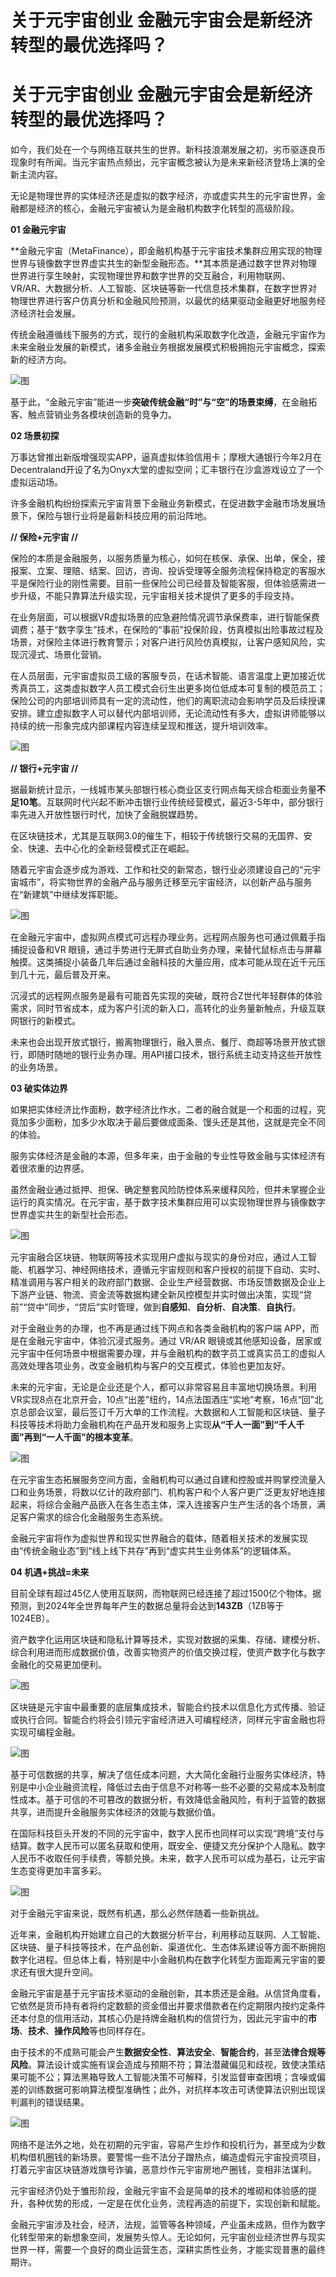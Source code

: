# 关于元宇宙创业  金融元宇宙会是新经济转型的最优选择吗？


# 关于元宇宙创业  金融元宇宙会是新经济转型的最优选择吗？ 

如今，我们处在一个与网络互联共生的世界。新科技浪潮发展之初，劣币驱逐良币现象时有所闻。当元宇宙热点频出，元宇宙概念被认为是未来新经济登场上演的全新主流内容。

无论是物理世界的实体经济还是虚拟的数字经济，亦或虚实共生的元宇宙世界，金融都是经济的核心，金融元宇宙被认为是金融机构数字化转型的高级阶段。

**01 金融元宇宙**

**金融元宇宙（MetaFinance），即金融机构基于元宇宙技术集群应用实现的物理世界与镜像数字世界虚实共生的新型金融形态。**其本质是通过数字世界对物理世界进行孪生映射，实现物理世界和数字世界的交互融合，利用物联网、VR/AR、大数据分析、人工智能、区块链等新一代信息技术集群，在数字世界对物理世界进行客户仿真分析和金融风险预测，以最优的结果驱动金融更好地服务经济经济社会发展。

传统金融遵循线下服务的方式，现行的金融机构采取数字化改造，金融元宇宙作为未来金融业发展的新模式，诸多金融业务根据发展模式积极拥抱元宇宙概念，探索新的经济方向。

![图](https://p4.itc.cn/images01/20220629/633fc0a058ae4f0198ccd6ab86a8cdb9.png)

基于此，“金融元宇宙”能进一步**突破传统金融“时”与“空”的场景束缚**，在金融拓客、触点营销业务各模块创造新的竞争力。

**02 场景初探**

万事达曾推出新版增强现实APP，逼真虚拟体验信用卡；摩根大通银行今年2月在Decentraland开设了名为Onyx大堂的虚拟空间；汇丰银行在沙盒游戏设立了一个虚拟运动场。

许多金融机构纷纷探索元宇宙背景下金融业务新模式，在促进数字金融市场发展场景下，保险与银行业将是最新科技应用的前沿阵地。

**// 保险+元宇宙 //**

保险的本质是金融服务，以服务质量为核心，如何在核保、承保、出单，保全，接报案、立案、理赔、结案、回访，咨询、投诉受理等全服务流程保持稳定的客服水平是保险行业的刚性需要。目前一些保险公司已经普及智能客服，但体验感需进一步升级，不能只靠算法升级实现，元宇宙相关技术提供了更多的手段支持。

在业务层面，可以根据VR虚拟场景的应急避险情况调节承保费率，进行智能保费调费；基于“数字孪生”技术，在保险的“事前”投保阶段，仿真模拟出险事故过程及场景，对保险主体进行教育警示；对客户进行风险仿真模拟，让客户感知风险，实现沉浸式、场景化营销。

在人员层面，元宇宙虚拟员工级的客服专员，在话术智能、语言温度上更加接近优秀真员工，这类虚拟数字人员工模式会衍生出更多岗位低成本可复制的模范员工；保险公司的内部培训师具有一定的流动性，他们的离职流动会影响学员及后续授课安排。建立虚拟数字人可以替代内部培训师，无论流动性有多大，虚拟讲师能够以持续的统一形象完成内部课程内容连续呈现和推送，提升培训效率。

![图](https://p7.itc.cn/images01/20220629/da656682846b4883b526905d66854c11.png)

**// 银行+元宇宙 //**

据最新统计显示，一线城市某头部银行核心商业区支行网点每天综合柜面业务量**不足10笔**。互联网时代兴起不断冲击银行业传统经营模式，最近3-5年中，部分银行率先进入开放性银行时代，加快了金融脱媒趋势。

在区块链技术，尤其是互联网3.0的催生下，相较于传统银行交易的无国界、安全、快速、去中心化的全新经营模式正在崛起。

随着元宇宙会逐步成为游戏、工作和社交的新常态，银行业必须建设自己的“元宇宙城市”，将实物世界的金融产品与服务迁移至元宇宙经济，以创新产品与服务在“新建筑”中继续发挥职能。

![图](https://p2.itc.cn/images01/20220629/f83b2eadac5c49d4ae1190e4e5a99463.png)

在金融元宇宙中，虚拟网点模式可远程办理业务。远程网点服务也可通过佩戴手指捕捉设备和VR 眼镜，通过手势进行无屏式自助业务办理，来替代鼠标点击与屏幕触摸。这类捕捉小装备几年后通过金融科技的大量应用，成本可能从现在近千元压到几十元，最后普及开来。

沉浸式的远程网点服务是最有可能首先实现的突破，既符合Z世代年轻群体的体验需求，同时节省成本，成为客户引流的新入口，高转化的业务量新触点，升级互联网银行的新模式。

未来也会出现开放式银行，搬离物理银行，融入景点、餐厅、商超等场景开放式银行，即随时随地的银行业务办理。用API接口技术，银行系统主动支持这些开放性的业务场景。

**03 破实体边界**

如果把实体经济比作面粉，数字经济比作水，二者的融合就是一个和面的过程，究竟加多少面粉，加多少水取决于最后要做成面条、馒头还是其他，这就是完全不同的体验。

服务实体经济是金融的本源，但多年来，由于金融的专业性导致金融与实体经济有着很浓重的边界感。

虽然金融业通过抵押、担保、确定整套风险防控体系来缓释风险，但并未掌握企业运行的真实情况。在元宇宙，基于数字技术集群应用可以实现物理世界与镜像数字世界虚实共生的新型社会形态。

![图](https://p2.itc.cn/images01/20220629/ce66d7955a9d4a4a8c1f089ac78b7dda.png)

元宇宙融合区块链、物联网等技术实现用户虚拟与现实的身份对应，通过人工智能、机器学习、神经网络技术，遵循元宇宙规则和客户授权的前提下自动、实时、精准调用与客户相关的政府部门数据、企业生产经营数据、市场反馈数据及企业上下游产业链、物流、资金流等数据构建全新风控模型并实时做出决策，实现“贷前”“贷中”同步，“贷后”实时管理，做到**自感知**、**自分析**、**自决策**、**自执行**。

对于金融业务的办理，也不再是通过线下网点和各类金融机构的客户端 APP，而是在金融元宇宙中，体验沉浸式服务。通过 VR/AR 眼镜或其他感知设备，居家或元宇宙中任何场景中根据需要办理，并与金融机构的数字员工或真实员工的虚拟人高效处理各项业务，改变金融机构与客户的交互模式，体验也更加友好。

未来的元宇宙，无论是企业还是个人，都可以非常容易且丰富地切换场景。利用VR实现8点在北京开会，10点“出差”纽约，14点法国酒庄“实地”考察，16点“回”北京总部会议室，最后签订千万大单的工作流程。大数据和人工智能和区块链、量子科技等技术将助力金融机构在产品开发和服务上实现**从“千人一面”到“千人千面”再到“一人千面”的根本变革**。

![图](https://p7.itc.cn/images01/20220629/313e9b23a1154fb19f425768c6293127.png)

在元宇宙生态拓展服务空间方面，金融机构可以通过自建和控股或并购掌控流量入口和业务场景，将数以亿计的政府部门、机构客户和个人客户更广泛更友好地连接起来，将综合金融产品嵌入在各生态主体，深入连接客户生产生活的各个场景，满足客户需求的综合化金融服务生态系统。

金融元宇宙将作为虚拟世界和现实世界融合的载体，随着相关技术的发展实现由“传统金融业态”到“线上线下共存”再到“虚实共生业务体系”的逻辑体系。

**04 机遇+挑战=未来**

目前全球有超过45亿人使用互联网，而物联网已经连接了超过1500亿个物体。据预测，到2024年全世界每年产生的数据总量将会达到**143ZB**（1ZB等于1024EB）。

资产数字化运用区块链和隐私计算等技术，实现对数据的采集、存储、建模分析、综合利用进而形成数据价值，改善实物资产的价值交换过程，使资产数字化与数字金融化的交易更加便利。

![图](https://p6.itc.cn/images01/20220629/754fb6c7b4904c10b40e60ed3333b2be.png)

区块链是元宇宙中最重要的底层集成技术，智能合约技术以信息化方式传播、验证或执行合同。智能合约将会引领元宇宙经济进入可编程经济，同样元宇宙金融也将实现可编程金融。

![图](https://p8.itc.cn/images01/20220629/cc88b425de31447ea9a0c6a451dcd530.png)

基于可信数据的共享，解决了信任成本问题，大大简化金融行业服务实体经济，特别是中小企业融资流程，降低过去由于信息不对称等一些不必要的交易成本及制度性成本。基于可信的不可篡改的数据分析，有效降低金融风险，有利于监管的数据共享，进而提升金融服务实体经济的效能与数据价值。

在国际科技巨头开发的不同的元宇宙中，数字人民币也同样可以实现“跨境”支付与结算。数字人民币可以匿名获取和使用，既安全、便捷又充分保护个人隐私。数字人民币不收取任何手续费，等额兑换。未来，数字人民币可以成为基石，让元宇宙生态变得更加丰富多彩。

![图](https://p4.itc.cn/images01/20220629/c2e0061e599b4cd48296ac5bc2657c46.png)

对于金融元宇宙来说，既然有机遇，那么必然伴随着一些新挑战。

近年来，金融机构开始建立自己的大数据分析平台，利用移动互联网、人工智能、区块链、量子科技等技术，在产品创新、渠道优化、生态体系建设等方面不断拥抱数字化进程。但总体上看，特别是中小金融机构在数字化转型方面距离元宇宙的要求还有很大提升空间。

金融元宇宙是基于元宇宙技术驱动的金融创新，其本质还是金融。从信贷角度看，它依然是货币持有者将约定数额的资金借出并要求借款者在约定期限内按约定条件还本付息的信用活动，其核心仍是持牌金融机构的信贷行为，因此元宇宙中的**市场**、**技术**、**操作风险**等也同样存在。

由于技术的不成熟可能会产生**数据安全性**、**算法安全**、**智能合约**，甚至**法律合规等风险**。算法设计或实施有误会造成与预期不符；算法潜藏偏见和歧视，致使决策结果可能不公；算法黑箱导致人工智能决策不可解释，引发监督审查困境；含噪或偏差的训练数据可影响算法模型准确性；此外，对抗样本攻击可诱使算法识别出现误判漏判的错误结果。

![图](https://p6.itc.cn/images01/20220629/e4f80e8caa4044a281ef41a881760088.jpeg)

网络不是法外之地，处在初期的元宇宙，容易产生炒作和投机行为，甚至成为少数机构借机圈钱的新场景。要警惕一些不法分子蹭热点，编造虚假元宇宙投资项目，打着元宇宙区块链游戏旗号诈骗，恶意炒作元宇宙房地产圈钱，变相非法谋利。

元宇宙经济仍处于雏形阶段，金融元宇宙不会是简单的技术的堆砌和体验感的提升，各种优势的形成，一定是在优化业务，流程再造的前提下，实现创新和赋能。

金融元宇宙涉及社会，经济，法规，监管等各种领域，产业虽未成熟，但作为数字化转型带来的新想象空间，发展势头惊人。无论如何，元宇宙创业经济世界与现实世界一样，需要一个良好的商业运营生态，深耕实质性业务，才能实现普惠的最终期许。
